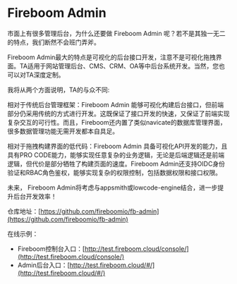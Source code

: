# Fireboom Admin

市面上有很多管理后台，为什么还要做 Fireboom Admin 呢？若不是其独一无二的特点，我们断然不会班门弄斧。

Fireboom Admin最大的特点是可视化的后台接口开发，注意不是可视化拖拽界面。TA适用于网站管理后台、CMS、CRM、OA等中后台系统开发。当然，您也可以对TA深度定制。

我将从两个方面说明，TA的与众不同:

相对于传统后台管理框架：Fireboom Admin 能够可视化构建后台接口，但前端部分仍采用传统的方式进行开发。这既保证了接口开发的快速，又保证了前端实现复杂交互的可行性。而且，Fireboom还内置了类似navicate的数据库管理界面，很多数据管理功能无需开发都本自具足。

相对于拖拽构建界面的低代码：Fireboom Admin 具备可视化API开发的能力，且具有PRO CODE能力，能够实现任意复杂的业务逻辑，无论是后端逻辑还是前端逻辑，但代价是部分牺牲了构建页面的速度。Fireboom Admin还支持OIDC身份验证和RBAC角色鉴权，能够实现复杂的权限控制，包括数据权限和接口权限。

未来， Fireboom Admin将考虑与appsmith或lowcode-engine结合，进一步提升后台开发效率！

仓库地址：[https://github.com/fireboomio/fb-admin](https://github.com/fireboomio/fb-admin)

在线示例：

* Fireboom控制台入口：[http://test.fireboom.cloud/console/](http://test.fireboom.cloud/console/)
* Admin后台入口：[http://test.fireboom.cloud/#/](http://test.fireboom.cloud/#/)
